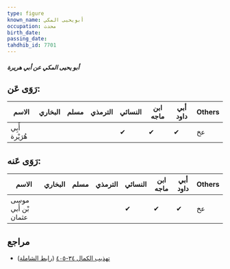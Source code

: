 ```yaml
---
type: figure
known_name: أبويحيى المكي
occupation: محدث
birth_date:
passing_date:
tahdhib_id: 7701
---
```

##### أبو يحيى المكي عن أبي هريرة

## رَوَى عَن:
| الاسم          | البخاري | مسلم | الترمذي | النسائي | ابن ماجه | أبي داود | Others |
| -------------- | ------- | ---- | ------- | ------- | -------- | -------- | ------ |
| أَبِي هُرَيْرة |         |      |         | ✔       | ✔        | ✔        | عخ     |
## رَوَى عَنه:
| الاسم               | البخاري | مسلم | الترمذي | النسائي | ابن ماجه | أبي داود | Others |
| ------------------- | ------- | ---- | ------- | ------- | -------- | -------- | ------ |
| موسى بْن أَبي عثمان |         |      |         | ✔       | ✔        | ✔        | عخ     |
## مراجع
- [تهذيب الكمال ٣٤-٤٠٥](obsidian://open?vault=Tahdhib-al-Kamal&file=Figures/٧٧٠١-أبو%20يحيى%20المكي%20عن%20أبي%20هريرة) ([رابط الشاملة](https://shamela.ws/book/3722/18522))